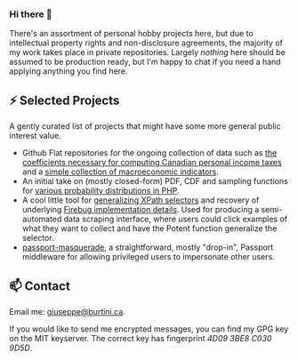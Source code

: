 ### Hi there 👋

There's an assortment of personal hobby projects here, but due to intellectual property rights and non-disclosure agreements, the majority of my work takes place in private repositories. Largely _nothing_ here should be assumed to be production ready, but I'm happy to chat if you need a hand applying anything you find here.

## ⚡ Selected Projects

A gently curated list of projects that might have some more general public interest value.

- Github Flat repositories for the ongoing collection of data such as [the coefficients necessary for computing Canadian personal income taxes](https://github.com/gburtini/flat-canada-tax-coefficients) and a [simple collection of macroeconomic indicators](https://github.com/gburtini/flat-price-earnings-data).
- An initial take on (mostly closed-form) PDF, CDF and sampling functions for [various probability distributions in PHP](https://github.com/gburtini/Probability-Distributions-for-PHP).
- A cool little tool for [generalizing XPath selectors](https://github.com/gburtini/Potent) and recovery of underlying [Firebug implementation details](https://github.com/gburtini/potent-tools-for-xpath). Used for producing a semi-automated data scraping interface, where users could click examples of what they want to collect and have the Potent function generalize the selector.
- [passport-masquerade](https://github.com/gburtini/passport-masquerade), a straightforward, mostly "drop-in", Passport middleware for allowing privileged users to impersonate other users.  

## 📫 Contact
Email me: [giuseppe@burtini.ca](mailto:giuseppe@burtini.ca).

If you would like to send me encrypted messages, you can find my GPG key on the MIT keyserver. The correct key has fingerprint _4D09 3BE8 C030 9D5D_.



<!--
**gburtini/gburtini** is a ✨ _special_ ✨ repository because its `README.md` (this file) appears on your GitHub profile.

Here are some ideas to get you started:

- 🔭 I’m currently working on ...
- 🌱 I’m currently learning ...
- 👯 I’m looking to collaborate on ...
- 🤔 I’m looking for help with ...
- 💬 Ask me about ...
- 📫 How to reach me: ...
- 😄 Pronouns: ...
- ⚡ Fun fact: ...
-->
